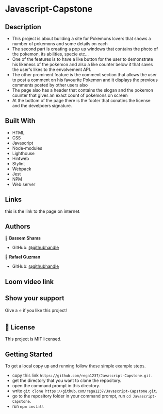 # Javascript-Capstone

## Description

- This project is about building a site for Pokemons lovers that shows a number of pokemons and some details on each
- The second part is creating a pop up windows that contains the photo of the pokemon, its abilities, specie etc...
- One of the features is to have a like button for the user to demonstrate his likeness of the pokemon and also a like counter below it that saves the user's likes to the envolvement API.
- The other prominent feature is the comment section that allows the user to post a comment on his favourite Pokemon and it displays the previous comments posted by other users also
- The page also has a header that contains the slogan and the pokemon counter that gives an exact count of pokemons on screen
- At the bottom of the page there is the footer that conatins the license and the develpoers signature.

## Built With

- HTML
- CSS
- Javascript
- Node-modules
- Lighthouse
- Hintweb
- Stylint
- Webpack
- Jest
- NPM
- Web server

## Links

  this is the link to the page on internet.

## Authors

👤 **Bassem Shams**

- GitHub: [@githubhandle](https://github.com/basem909)

👤 **Rafael Guzman**

- GitHub: [@githubhandle](https://github.com/rega1237)


## Loom video link


## Show your support

Give a ⭐️ if you like this project!

## 📝 License

This project is MIT licensed.
## Getting Started

To get a local copy up and running follow these simple example steps.

- copy this link `https://github.com/rega1237/Javascript-Capstone.git`.
- get the directory that you want to clone the repository.
- open the command prompt in this directory.
- write `git clone https://github.com/rega1237/Javascript-Capstone.git`.
- go to the repository folder in your command prompt, run `cd Javascript-Capstone`.
- run `npm install`